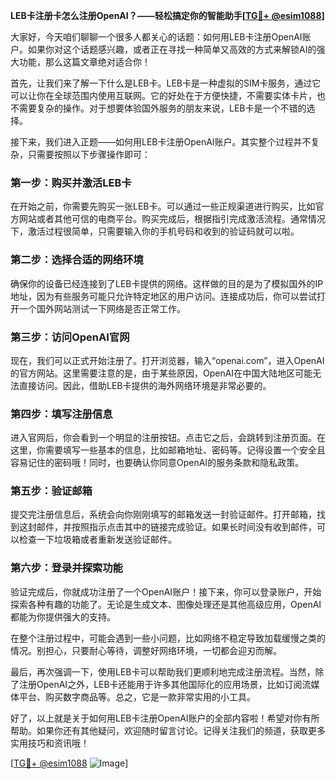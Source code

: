 **LEB卡注册卡怎么注册OpenAI？——轻松搞定你的智能助手[[TG💪+ @esim1088](https://t.me/s/esim1088)]**

大家好，今天咱们聊聊一个很多人都关心的话题：如何用LEB卡注册OpenAI账户。如果你对这个话题感兴趣，或者正在寻找一种简单又高效的方式来解锁AI的强大功能，那么这篇文章绝对适合你！

首先，让我们来了解一下什么是LEB卡。LEB卡是一种虚拟的SIM卡服务，通过它可以让你在全球范围内使用互联网。它的好处在于方便快捷，不需要实体卡片，也不需要复杂的操作。对于想要体验国外服务的朋友来说，LEB卡是一个不错的选择。

接下来，我们进入正题——如何用LEB卡注册OpenAI账户。其实整个过程并不复杂，只需要按照以下步骤操作即可：

### 第一步：购买并激活LEB卡

在开始之前，你需要先购买一张LEB卡。可以通过一些正规渠道进行购买，比如官方网站或者其他可信的电商平台。购买完成后，根据指引完成激活流程。通常情况下，激活过程很简单，只需要输入你的手机号码和收到的验证码就可以啦。

### 第二步：选择合适的网络环境

确保你的设备已经连接到了LEB卡提供的网络。这样做的目的是为了模拟国外的IP地址，因为有些服务可能只允许特定地区的用户访问。连接成功后，你可以尝试打开一个国外网站测试一下网络是否正常工作。

### 第三步：访问OpenAI官网

现在，我们可以正式开始注册了。打开浏览器，输入“openai.com”，进入OpenAI的官方网站。这里需要注意的是，由于某些原因，OpenAI在中国大陆地区可能无法直接访问。因此，借助LEB卡提供的海外网络环境是非常必要的。

### 第四步：填写注册信息

进入官网后，你会看到一个明显的注册按钮。点击它之后，会跳转到注册页面。在这里，你需要填写一些基本的信息，比如邮箱地址、密码等。记得设置一个安全且容易记住的密码哦！同时，也要确认你同意OpenAI的服务条款和隐私政策。

### 第五步：验证邮箱

提交完注册信息后，系统会向你刚刚填写的邮箱发送一封验证邮件。打开邮箱，找到这封邮件，并按照指示点击其中的链接完成验证。如果长时间没有收到邮件，可以检查一下垃圾箱或者重新发送验证邮件。

### 第六步：登录并探索功能

验证完成后，你就成功注册了一个OpenAI账户！接下来，你可以登录账户，开始探索各种有趣的功能了。无论是生成文本、图像处理还是其他高级应用，OpenAI都能为你提供强大的支持。

在整个注册过程中，可能会遇到一些小问题，比如网络不稳定导致加载缓慢之类的情况。别担心，只要耐心等待，调整好网络环境，一切都会迎刃而解。

最后，再次强调一下，使用LEB卡可以帮助我们更顺利地完成注册流程。当然，除了注册OpenAI之外，LEB卡还能用于许多其他国际化的应用场景，比如订阅流媒体平台、购买数字商品等。总之，它是一款非常实用的小工具。

好了，以上就是关于如何用LEB卡注册OpenAI账户的全部内容啦！希望对你有所帮助。如果你还有其他疑问，欢迎随时留言讨论。记得关注我们的频道，获取更多实用技巧和资讯哦！

[[TG💪+ @esim1088](https://t.me/s/esim1088) ![Image](https://i.postimg.cc/4NQfJmqS/Snipaste-2025-05-13-00-14-12.png)]